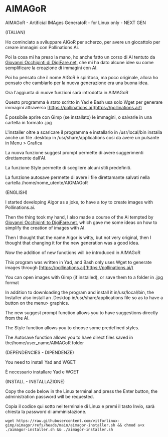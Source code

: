 # AIMAGoR
AIMAGoR - Artificial IMAges GeneratoR - for Linux only - NEXT GEN

(ITALIAN)

Ho cominciato a sviluppare AIGoR per scherzo, per avere un giocattolo per creare immagini con Pollinations.Ai.

Poi la cosa mi ha preso la mano, ho anche fatto un corso di AI tentuto da [Giovanni Occhipinti di DigiFare.net](https://www.digifare.net/), che mi ha dato alcune idee su come semplificare la creazione di immagini con AI.

Poi ho pensato che il nome AIGoR è spiritoso, ma poco originale, allora ho pensato che cambiarlo per la nuova generazione era una buona idea.

Ora l'aggiunta di nuove funzioni sarà introdotta in AIMAGoR

Questo programma è stato scritto in Yad e Bash usa solo Wget per generare immagini attraverso [https://pollinations.ai](https://pollinations.ai/)

È possibile aprire con Gimp (se installato) le immagini, o salvarle in una cartella in formato .jpg

L'installer oltre a scaricare il programma e installarlo in /usr/local/bin installa anche un file .desktop in /usr/share/applications così da avere un pulsante in Menu > Grafica

La nuova funzione suggest prompt permette di avere suggerimenti direttamente dall'AI.

La funzione Style permette di scegliere alcuni stili predefiniti.

La funzione autosave permette di avere i file direttamante salvati nella cartella /home/nome_utente/AIGMAGoR

(ENGLISH)

I started developing Aigor as a joke, to have a toy to create images with Pollinations.ai.

Then the thing took my hand, I also made a course of the Ai tempted by [Giovanni Occhipinti to DigiFare.net](https://www.digifare.net/), which gave me some ideas on how to simplify the creation of images with AI.

Then I thought that the name Aigor is witty, but not very original, then I thought that changing it for the new generation was a good idea.

Now the addition of new functions will be introduced in AIMAGoR

This program was written in Yad, and Bash only uses Wget to generate images through [https://pollinations.ai](https://pollinations.ai/)

You can open images with Gimp (if installed), or save them to a folder in .jpg format

In addition to downloading the program and install it in/usr/local/bin, the Installer also install an .Desktop in/usr/share/applications file so as to have a button on the menu> graphics.

The new suggest prompt function allows you to have suggestions directly from the AI.

The Style function allows you to choose some predefined styles.

The Autosave function allows you to have direct files saved in the/home/user_name/AIMAGoR folder


(DEPENDENCIES - DIPENDENZE)

You need to install Yad and WGET

È necessario installare Yad e WGET


(INSTALL - INSTALLAZIONE)

Copy the code below in the Linux terminal and press the Enter button, the administration password will be requested.

Copia il codice qui sotto nel terminale di Linux e premi il tasto Invio, sarà chiesta la password di amministazione.

```
wget https://raw.githubusercontent.com/vitforlinux-gimp/aimagor/refs/heads/main/aimagor-installer.sh && chmod a+x ./aimagor-installer.sh && ./aimagor-installer.sh

```
